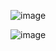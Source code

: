 ![image](https://github.com/huihojeun2/EXPLORATION/assets/65065859/677583bc-8d87-4d29-a36c-f5fe88dc159b)

![image](https://github.com/huihojeun2/EXPLORATION/assets/65065859/d8dced20-d6f8-4781-bf1f-5d6abfbb7377)
